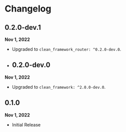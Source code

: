 # Changelog
## 0.2.0-dev.1
**Nov 1, 2022**
- Upgraded to `clean_framework_router: ^0.2.0-dev.0`.

- ## 0.2.0-dev.0
**Nov 1, 2022**
- Upgraded to `clean_framework: ^2.0.0-dev.0`.

## 0.1.0
**Nov 1, 2022**
- Initial Release